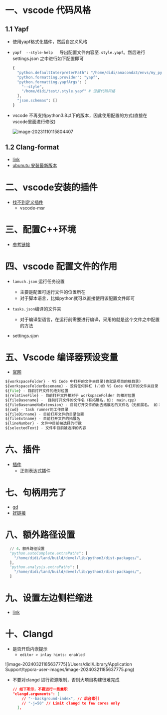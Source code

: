 # 一、vscode 代码风格

## 1.1 Yapf

- 使用yapf格式化插件，然后自定义风格

- `yapf  --style-help   `导出配置文件内容至`.style.yapf`。然后进行settings.json 之中进行如下配置即可

  ```python
  {
    "python.defaultInterpreterPath": "/home/didi/anaconda3/envs/my_python/bin/python",
    "python.formatting.provider": "yapf",
    "python.formatting.yapfArgs": [
      "--style",
      "/home/didi/test/.style.yapf" # 设置代码风格
    ],
    "json.schemas": []
  }
  ```

- vscode 不再支持python3.8以下的版本，因此使用配置的方式(直接在vscode里面进行修改)

  ![image-20231110115804407](https://yrecord.oss-cn-hangzhou.aliyuncs.com/picture/202311101158008.png)

## 1.2 Clang-format

- [link](http://www.5ityx.com/cate100/295771.html)
- [ubunutu 安装最新版本](https://stackoverflow.com/questions/20756924/how-can-i-install-clang-format-in-ubuntu)

# 二、vscode安装的插件

- [找不到定义插件](https://github.com/microsoft/vscode/issues/96754)
  - vscode-msr




# 三、配置C++环境

- [参考链接](https://blog.csdn.net/reachzh1/article/details/120413575?ops_request_misc=&request_id=&biz_id=102&utm_term=mac%20vscode%E9%85%8D%E7%BD%AEc++%E7%8E%AF%E5%A2%83&utm_medium=distribute.pc_search_result.none-task-blog-2~all~sobaiduweb~default-1-120413575.142^v41^pc_rank_34_1,185^v2^control&spm=1018.2226.3001.4187)



# 四、vscode 配置文件的作用

- `lanuch.json` 运行任务设置
  - 主要是配置可运行文件的位置所在
  - 对于脚本语言，比如python就可以直接使用该配置文件即可

- `tasks.json`编译的文件夹
  - 对于编译型语言，在运行前需要进行编译，采用的就是这个文件之中配置的方法

- settings.sjon



# 五、Vscode 编译器预设变量

- [官网](https://code.visualstudio.com/docs/editor/variables-reference)

```python
${workspaceFolder} - VS Code 中打开的文件夹目录(也就是项目的根目录)
${workspaceFolderBasename} - 没有任何斜杠 (/)的 VS Code 中打开的文件夹目录
${file} - 目前打开文件的绝对位置
${relativeFile} - 目前打开文件相对于 workspaceFolder 的相对位置
${fileBasename} -  目前打开文件的文件名（有拓展名，如： main.cpp）
${fileBasenameNoExtension} - 目前打开文件的出去拓展名的文件名（无拓展名， 如： main.cpp）
${cwd} - task runner的工作目录
${fileDirname} - 目前打开文件的目录位置
${fileExtname} - 目前打开文件的拓展名
${lineNumber} - 文件中目前被选择的行数
${selectedText} - 文件中目前被选择的内容
```



# 六、插件

- [插件](https://hackr.io/blog/best-vscode-extensions)
  - 正则表达式插件



# 七、句柄用完了

- [gd](https://code.visualstudio.com/docs/setup/linux#_visual-studio-code-is-unable-to-watch-for-file-changes-in-this-large-workspace-error-enospc)
- [好链接](https://blog.csdn.net/lalafans/article/details/128117079?spm=1001.2101.3001.6650.6&utm_medium=distribute.pc_relevant.none-task-blog-2%7Edefault%7EBlogCommendFromBaidu%7ERate-6-128117079-blog-119081283.235%5Ev38%5Epc_relevant_default_base3&depth_1-utm_source=distribute.pc_relevant.none-task-blog-2%7Edefault%7EBlogCommendFromBaidu%7ERate-6-128117079-blog-119081283.235%5Ev38%5Epc_relevant_default_base3&utm_relevant_index=7)

# 八、额外路径设置

```python
  // 4、额外路径设置
  "python.autoComplete.extraPaths": [
    "/home/didi/land/build/devel/lib/python3/dist-packages/",
  ],
  "python.analysis.extraPaths": [
    "/home/didi/land/build/devel/lib/python3/dist-packages/",
  ]
```



# 九、设置左边侧栏缩进

- [link](https://blog.csdn.net/kunkliu/article/details/123904333)

# 十、Clangd

- 是否开启内嵌提示
  - `editor > inlay hints: enabled`


![image-20240321185637775](/Users/didi/Library/Application Support/typora-user-images/image-20240321185637775.png)

- 不要对clangd 进行资源限制，否则大项目构建很难完成

  ```json
  // 如下所示，不要进行一些兼职
  "clangd.arguments": [
      // "--background-index", // 后台索引
      // "-j=50" // Limit clangd to few cores only
    ],
  ```

  

